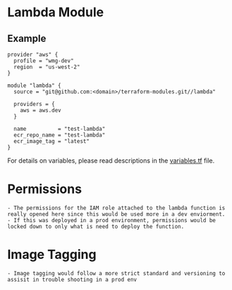 # Lambda Module

## Example
```
provider "aws" {
  profile = "wmg-dev"
  region  = "us-west-2"
}

module "lambda" {
  source = "git@github.com:<domain>/terraform-modules.git//lambda"

  providers = {
    aws = aws.dev
  }

  name          = "test-lambda"
  ecr_repo_name = "test-lambda"
  ecr_image_tag = "latest"
}
```

For details on variables, please read descriptions in the [variables.tf](variables.tf) file.

# Permissions
 ```
 - The permissions for the IAM role attached to the lambda function is really opened here since this would be used more in a dev enviorment. 
 - If this was deployed in a prod environment, permissions would be locked down to only what is need to deploy the function. 
 ```

# Image Tagging
```
- Image tagging would follow a more strict standard and versioning to assisit in trouble shooting in a prod env
```
